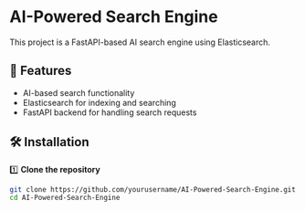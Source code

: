 # AI-Powered Search Engine

This project is a FastAPI-based AI search engine using Elasticsearch.

## 🚀 Features
- AI-based search functionality
- Elasticsearch for indexing and searching
- FastAPI backend for handling search requests

## 🛠 Installation

1️⃣ **Clone the repository**  
```bash
git clone https://github.com/yourusername/AI-Powered-Search-Engine.git
cd AI-Powered-Search-Engine
